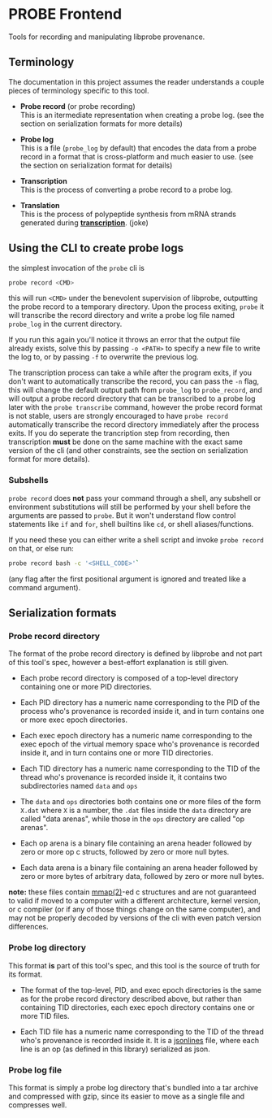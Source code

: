 
# PROBE Frontend

Tools for recording and manipulating libprobe provenance.

## Terminology

The documentation in this project assumes the reader understands a couple pieces
of terminology specific to this tool.

- **Probe record** (or probe recording)  
This is an itermediate representation when creating a probe log. (see the section
on serialization formats for more details)

- **Probe log**  
This is a file (`probe_log` by default) that encodes the data from a probe
record in a format that is cross-platform and much easier to use. (see the
section on serialization format for details)

- **Transcription**  
This is the process of converting a probe record to a probe log.

- **Translation**  
This is the process of polypeptide synthesis from mRNA strands generated during
[**transcription**](https://en.wikipedia.org/wiki/Transcription_(biology)).
(joke)

## Using the CLI to create probe logs

the simplest invocation of the `probe` cli is

```bash
probe record <CMD>
```

this will run `<CMD>` under the benevolent supervision of libprobe, outputting
the probe record to a temporary directory. Upon the process exiting, `probe` it
will transcribe the record directory and write a probe log file named `probe_log` in
the current directory.

If you run this again you'll notice it throws an error that the output file
already exists, solve this by passing `-o <PATH>` to specify a new file to write
the log to, or by passing `-f` to overwrite the previous log.

The transcription process can take a while after the program exits, if you don't
want to automatically transcribe the record, you can pass the `-n` flag, this
will change the default output path from `probe_log` to `probe_record`, and will
output a probe record directory that can be transcribed to a probe log later
with the `probe transcribe` command, however the probe record format is not
stable,  users are strongly encouraged to have `probe record` automatically
transcribe the record directory immediately after the process exits. If you do
seperate the trancription step from recording, then transcription **must** be
done on the same machine with the exact same version of the cli (and other
constraints, see the section on serialization format for more details).

### Subshells

`probe record` does **not** pass your command through a shell, any
subshell or environment substitutions will still be performed by your shell
before the arguments are passed to `probe`. But it won't understand flow control
statements like `if` and `for`, shell builtins like `cd`, or shell
aliases/functions.

If you need these you can either write a shell script and
invoke `probe record` on that, or else run:

```bash
probe record bash -c '<SHELL_CODE>'`
```

(any flag after the first positional argument is ignored and treated like a
command argument).

## Serialization formats

### Probe record directory

The format of the probe record directory is defined by libprobe and not part of
this tool's spec, however a best-effort explanation is still given.

- Each probe record directory is composed of a top-level directory containing
one or more PID directories.

- Each PID directory has a numeric name corresponding to the PID of the process
who's provenance is recorded inside it, and in turn contains one or more exec
epoch directories.

- Each exec epoch directory has a numeric name corresponding to the exec epoch
of the virtual memory space who's provenance is recorded inside it, and in turn
contains one or more TID directories.

- Each TID directory has a numeric name corresponding to the TID of the thread
who's provenance is recorded inside it, it contains two subdirectories named
`data` and `ops`

- The `data` and `ops` directories both contains one or more files of the form
`X.dat` where `X` is a number, the `.dat` files inside the `data` directory are
called "data arenas", while those in the `ops` directory are called "op arenas".

- Each op arena is a binary file containing an arena header followed by zero or
more op c structs, followed by zero or more null bytes.

- Each data arena is a binary file containing an arena header followed by zero
or more bytes of arbitrary data, followed by zero or more null bytes.

**note:** these files contain
[mmap(2)](https://www.man7.org/linux/man-pages/man2/mmap.2.html)-ed c structures
and are not guaranteed to valid if moved to a computer with a different
architecture, kernel version, or c compiler (or if any of those things change on
the same computer), and may not be properly decoded by versions of the cli with
even patch version differences.

### Probe log directory

This format **is** part of this tool's spec, and this tool is the source of
truth for its format.

- The format of the top-level, PID, and exec epoch directories is the same as
for the probe record directory described above, but rather than containing TID
directories, each exec epoch directory contains one or more TID files.

- Each TID file has a numeric name corresponding to the TID of the thread who's
provenance is recorded inside it. It is a [jsonlines](https://jsonlines.org/)
file, where each line is an op (as defined in this library) serialized as json.

### Probe log file

This format is simply a probe log directory that's bundled into a tar archive
and compressed with gzip, since its easier to move as a single file and
compresses well.
